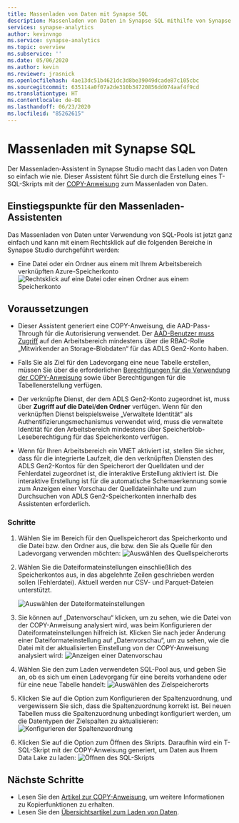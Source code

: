 ```yaml
---
title: Massenladen von Daten mit Synapse SQL
description: Massenladen von Daten in Synapse SQL mithilfe von Synapse Studio
services: synapse-analytics
author: kevinvngo
ms.service: synapse-analytics
ms.topic: overview
ms.subservice: ''
ms.date: 05/06/2020
ms.author: kevin
ms.reviewer: jrasnick
ms.openlocfilehash: 4ae13dc51b4621dc3d8be39049dcade87c105cbc
ms.sourcegitcommit: 635114a0f07a2de310b34720856dd074aaf4f9cd
ms.translationtype: HT
ms.contentlocale: de-DE
ms.lasthandoff: 06/23/2020
ms.locfileid: "85262615"
---
```

# <a name="bulk-loading-with-synapse-sql"></a>Massenladen mit Synapse SQL

Der Massenladen-Assistent in Synapse Studio macht das Laden von Daten so einfach wie nie. Dieser Assistent führt Sie durch die Erstellung eines T-SQL-Skripts mit der [COPY-Anweisung](https://docs.microsoft.com/sql/t-sql/statements/copy-into-transact-sql?view=azure-sqldw-latest) zum Massenladen von Daten. 

## <a name="entry-points-to-the-bulk-load-wizard"></a>Einstiegspunkte für den Massenladen-Assistenten

Das Massenladen von Daten unter Verwendung von SQL-Pools ist jetzt ganz einfach und kann mit einem Rechtsklick auf die folgenden Bereiche in Synapse Studio durchgeführt werden:

- Eine Datei oder ein Ordner aus einem mit Ihrem Arbeitsbereich verknüpften Azure-Speicherkonto ![Rechtsklick auf eine Datei oder einen Ordner aus einem Speicherkonto](./sql/media/bulk-load/bulk-load-entry-point-0.png)

## <a name="prerequisites"></a>Voraussetzungen

- Dieser Assistent generiert eine COPY-Anweisung, die AAD-Pass-Through für die Autorisierung verwendet. Der [AAD-Benutzer muss Zugriff](https://docs.microsoft.com/azure/synapse-analytics/sql-data-warehouse/quickstart-bulk-load-copy-tsql-examples#d-azure-active-directory-authentication-aad) auf den Arbeitsbereich mindestens über die RBAC-Rolle „Mitwirkender an Storage-Blobdaten“ für das ADLS Gen2-Konto haben.

- Falls Sie als Ziel für den Ladevorgang eine neue Tabelle erstellen, müssen Sie über die erforderlichen [Berechtigungen für die Verwendung der COPY-Anweisung](https://docs.microsoft.com/sql/t-sql/statements/copy-into-transact-sql?view=azure-sqldw-latest#permissions) sowie über Berechtigungen für die Tabellenerstellung verfügen.

- Der verknüpfte Dienst, der dem ADLS Gen2-Konto zugeordnet ist, muss über **Zugriff auf die Datei**/**den Ordner** verfügen. Wenn für den verknüpften Dienst beispielsweise „Verwaltete Identität“ als Authentifizierungsmechanismus verwendet wird, muss die verwaltete Identität für den Arbeitsbereich mindestens über Speicherblob-Leseberechtigung für das Speicherkonto verfügen.

- Wenn für Ihren Arbeitsbereich ein VNET aktiviert ist, stellen Sie sicher, dass für die integrierte Laufzeit, die den verknüpften Diensten des ADLS Gen2-Kontos für den Speicherort der Quelldaten und der Fehlerdatei zugeordnet ist, die interaktive Erstellung aktiviert ist. Die interaktive Erstellung ist für die automatische Schemaerkennung sowie zum Anzeigen einer Vorschau der Quelldateiinhalte und zum Durchsuchen von ADLS Gen2-Speicherkonten innerhalb des Assistenten erforderlich.

### <a name="steps"></a>Schritte

1. Wählen Sie im Bereich für den Quellspeicherort das Speicherkonto und die Datei bzw. den Ordner aus, die bzw. den Sie als Quelle für den Ladevorgang verwenden möchten: ![Auswählen des Quellspeicherorts](./sql/media/bulk-load/bulk-load-source-location.png)

2. Wählen Sie die Dateiformateinstellungen einschließlich des Speicherkontos aus, in das abgelehnte Zeilen geschrieben werden sollen (Fehlerdatei). Aktuell werden nur CSV- und Parquet-Dateien unterstützt.

    ![Auswählen der Dateiformateinstellungen](./sql/media/bulk-load/bulk-load-file-format-settings.png)

3. Sie können auf „Datenvorschau“ klicken, um zu sehen, wie die Datei von der COPY-Anweisung analysiert wird, was beim Konfigurieren der Dateiformateinstellungen hilfreich ist. Klicken Sie nach jeder Änderung einer Dateiformateinstellung auf „Datenvorschau“, um zu sehen, wie die Datei mit der aktualisierten Einstellung von der COPY-Anweisung analysiert wird: ![Anzeigen einer Datenvorschau](./sql/media/bulk-load/bulk-load-file-format-settings-preview-data.png) 

4. Wählen Sie den zum Laden verwendeten SQL-Pool aus, und geben Sie an, ob es sich um einen Ladevorgang für eine bereits vorhandene oder für eine neue Tabelle handelt: ![Auswählen des Zielspeicherorts](./sql/media/bulk-load/bulk-load-target-location.png)

5. Klicken Sie auf die Option zum Konfigurieren der Spaltenzuordnung, und vergewissern Sie sich, dass die Spaltenzuordnung korrekt ist. Bei neuen Tabellen muss die Spaltenzuordnung unbedingt konfiguriert werden, um die Datentypen der Zielspalten zu aktualisieren: ![Konfigurieren der Spaltenzuordnung](./sql/media/bulk-load/bulk-load-target-location-column-mapping.png)

6. Klicken Sie auf die Option zum Öffnen des Skripts. Daraufhin wird ein T-SQL-Skript mit der COPY-Anweisung generiert, um Daten aus Ihrem Data Lake zu laden: ![Öffnen des SQL-Skripts](./sql/media/bulk-load/bulk-load-target-final-script.png)

## <a name="next-steps"></a>Nächste Schritte

- Lesen Sie den [Artikel zur COPY-Anweisung](https://docs.microsoft.com/sql/t-sql/statements/copy-into-transact-sql?view=azure-sqldw-latest#syntax), um weitere Informationen zu Kopierfunktionen zu erhalten.
- Lesen Sie den [Übersichtsartikel zum Laden von Daten](https://docs.microsoft.com/azure/synapse-analytics/sql-data-warehouse/design-elt-data-loading#what-is-elt).
